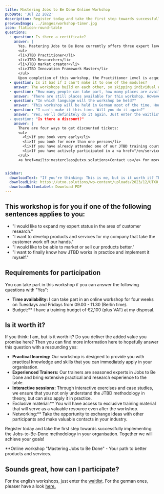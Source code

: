 ```yaml
---
title: Mastering Jobs to Be Done Online Workshop
pubDate: 'Jul 22 2022'
description: Register today and take the first step towards successfully implementing the Jobs-to-Be-Done methodology in your company. Together we will achieve your goals!
previewImage: ../images/workshop-timer.jpg
icon: flaticon-round-table
questions:
  - question: Is there a certificate?
    answer: |
      Yes. Mastering Jobs to Be Done currently offers three expert levels to prove practical experience:
      <ul>
      <li>JTBD Practitioner</li>
      <li>JTBD Researcher</li>
      <li>JTBD market creator</li>
      <li>JTBD Innovation Framework Master</li>
      </ul>
      Upon completion of this workshop, the Practitioner Level is acquired, which remains valid for three years. For more information on the certifications, please contact us directly.
  - question: Is it bad if I can't make it to one of the modules?
    answer: The workshops build on each other, so skipping individual workshop modules can lead to comprehension problems. However, as we know that it can always happen that you can't make it to an unplanned date, we offer 1on1 recap sessions for 200€.
  - question: "How many people can take part, how many places are available?"
    answer: "There are still places available for this workshop. However, no more than 10 participants will take part."
  - question: "In which language will the workshop be held?"
    answer: "This workshop will be held in German most of the time. However, we conduct english ones. You can sigh up for the waitlist at <a href=mailto:masterclass@utxo.solutions>masterclass@utxo.solutions</a>."
  - question: "I can't make it this time. Will you do it again?"
    answer: "Yes, we'll definitely do it again. Just enter the waitlist and you will be notified. Just mail us at <a href=mailto:masterclass@utxo.solutions>masterclass@utxo.solutions</a>
  - question: "Is there a discount?"
    answer: |
      There are four ways to get discounted tickets:
      <ul>
        <li>If you book very early</li>
        <li>If you book for more than one person</li>
        <li>If you have already attended one of our JTBD training courses in the last 3 years and would like a refresher</li>
        <li>If you have actively participated in a <a href="/en/services/customer-research-sprints">Customer Insight Sprint</a> or another project as an employee of our customers</li>
      </ul>
      <a href=mailto:masterclass@utxo.solutions>Contact us</a> for more information.


sidebar:
  downloadText: "If you're thinking: This is me, but is it worth it? Then you will find more information here to answer this question with a clear \"Yes\":"
  downloadLink: https://utxo.solutions/wp-content/uploads/2023/12/UTXO_Mastering-JTBD-Innovation_Live_Online_Workshop_v2_2.pdf
  downloadButtonLabel: Download PDF
---
```


## This workshop is for you if one of the following sentences applies to you:

- "I would like to expand my expert status in the area of customer research."
- "I want to develop products and services for my company that take the customer work off our hands."
- "I would like to be able to market or sell our products better."
- "I want to finally know how JTBD works in practice and implement it myself."

## Requirements for participation

You can take part in this workshop if you can answer the following questions with "Yes":

- **Time availability:** I can take part in an online workshop for four weeks on Tuesdays and Fridays from 09.00 - 11.30 (Berlin time).
- Budget:** I have a training budget of €2,100 (plus VAT) at my disposal.

## Is it worth it?

If you think: I am, but is it worth it? Do you deliver the added value you promise here? Then you can find more information here to hopefully answer this question with a resounding yes:

- **Practical learning:** Our workshop is designed to provide you with practical knowledge and skills that you can immediately apply in your organisation.
- **Experienced Trainers:** Our trainers are seasoned experts in Jobs to Be Done and bring extensive practical and research experience to the table.
- **Interactive sessions:** Through interactive exercises and case studies, we ensure that you not only understand the JTBD methodology in theory, but can also apply it in practice.
- Exclusive material:** You will have access to exclusive training material that will serve as a valuable resource even after the workshop.
- Networking:** Take the opportunity to exchange ideas with other participants and make valuable contacts in your industry.

Register today and take the first step towards successfully implementing the Jobs-to-Be-Done methodology in your organisation. Together we will achieve your goals!

**Online workshop "Mastering Jobs to Be Done" - Your path to better products and services.

## Sounds great, how can I participate?

For the english workshops, just enter the <a href=mailto:masterclass@utxo.solutions>waitlist</a>. For the german ones, pleaser have a look <a href="/leistungen/mastering-jobs-to-be-done-online-workshop">here.</a>
